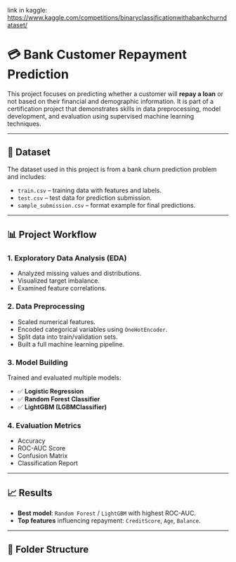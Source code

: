 link in kaggle: https://www.kaggle.com/competitions/binaryclassificationwithabankchurndataset/

# 💳 Bank Customer Repayment Prediction

This project focuses on predicting whether a customer will **repay a loan** or not based on their financial and demographic information. It is part of a certification project that demonstrates skills in data preprocessing, model development, and evaluation using supervised machine learning techniques.

---

## 📂 Dataset

The dataset used in this project is from a bank churn prediction problem and includes:

- `train.csv` – training data with features and labels.
- `test.csv` – test data for prediction submission.
- `sample_submission.csv` – format example for final predictions.

---

## 📊 Project Workflow

### 1. **Exploratory Data Analysis (EDA)**
- Analyzed missing values and distributions.
- Visualized target imbalance.
- Examined feature correlations.

### 2. **Data Preprocessing**
- Scaled numerical features.
- Encoded categorical variables using `OneHotEncoder`.
- Split data into train/validation sets.
- Built a full machine learning pipeline.

### 3. **Model Building**
Trained and evaluated multiple models:
- ✅ **Logistic Regression**
- ✅ **Random Forest Classifier**
- ✅ **LightGBM (LGBMClassifier)**

### 4. **Evaluation Metrics**
- Accuracy
- ROC-AUC Score
- Confusion Matrix
- Classification Report

---

## 📈 Results

- **Best model**: `Random Forest` / `LightGBM` with highest ROC-AUC.
- **Top features** influencing repayment: `CreditScore`, `Age`, `Balance`.

---

## 📁 Folder Structure

